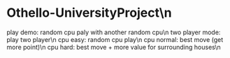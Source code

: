 # Othello-UniversityProject\n
play demo: random cpu paly with another random cpu\n
two player mode: play two player\n
cpu easy: random cpu play\n
cpu normal: best move (get more point)\n
cpu hard: best move + more value for surrounding houses\n
